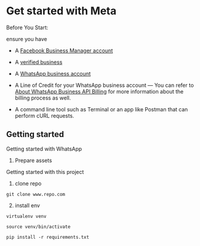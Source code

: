 # Get started with Meta


Before You Start:

ensure you have 
- A [Facebook Business Manager account](https://developers.facebook.com/micro_site/url/?click_from_context_menu=true&country=KE&destination=https%3A%2F%2Fbusiness.facebook.com%2F&event_type=click&last_nav_impression_id=07WSgb1ev5SLOS8xb&max_percent_page_viewed=32&max_viewport_height_px=821&max_viewport_width_px=1440&orig_http_referrer=https%3A%2F%2Fdevelopers.facebook.com%2Fdocs%2Fwhatsapp%2Fon-premises%2Fget-started&orig_request_uri=https%3A%2F%2Fdevelopers.facebook.com%2Fajax%2Fdocs%2Fnav%2F%3Fpath1%3Dwhatsapp%26path2%3Don-premises%26path3%3Dget-started&region=emea&scrolled=true&session_id=02p7AbgqM4AUosz6J&site=developers)
- A [verified business](https://developers.facebook.com/micro_site/url/?click_from_context_menu=true&country=KE&destination=https%3A%2F%2Fwww.facebook.com%2Fbusiness%2Fhelp%2F2058515294227817&event_type=click&last_nav_impression_id=07WSgb1ev5SLOS8xb&max_percent_page_viewed=32&max_viewport_height_px=821&max_viewport_width_px=1440&orig_http_referrer=https%3A%2F%2Fdevelopers.facebook.com%2Fdocs%2Fwhatsapp%2Fon-premises%2Fget-started&orig_request_uri=https%3A%2F%2Fdevelopers.facebook.com%2Fajax%2Fdocs%2Fnav%2F%3Fpath1%3Dwhatsapp%26path2%3Don-premises%26path3%3Dget-started&region=emea&scrolled=true&session_id=02p7AbgqM4AUosz6J&site=developers)

- A [WhatsApp business account](https://developers.facebook.com/micro_site/url/?click_from_context_menu=true&country=KE&destination=https%3A%2F%2Fwww.facebook.com%2Fbusiness%2Fhelp%2F2087193751603668&event_type=click&last_nav_impression_id=07WSgb1ev5SLOS8xb&max_percent_page_viewed=32&max_viewport_height_px=821&max_viewport_width_px=1440&orig_http_referrer=https%3A%2F%2Fdevelopers.facebook.com%2Fdocs%2Fwhatsapp%2Fon-premises%2Fget-started&orig_request_uri=https%3A%2F%2Fdevelopers.facebook.com%2Fajax%2Fdocs%2Fnav%2F%3Fpath1%3Dwhatsapp%26path2%3Don-premises%26path3%3Dget-started&region=emea&scrolled=true&session_id=02p7AbgqM4AUosz6J&site=developers)

- A Line of Credit for your WhatsApp business account — You can refer to [About WhatsApp Business API Billing](https://developers.facebook.com/micro_site/url/?click_from_context_menu=true&country=KE&destination=https%3A%2F%2Fwww.facebook.com%2Fbusiness%2Fhelp%2F2225184664363779&event_type=click&last_nav_impression_id=07WSgb1ev5SLOS8xb&max_percent_page_viewed=32&max_viewport_height_px=821&max_viewport_width_px=1440&orig_http_referrer=https%3A%2F%2Fdevelopers.facebook.com%2Fdocs%2Fwhatsapp%2Fon-premises%2Fget-started&orig_request_uri=https%3A%2F%2Fdevelopers.facebook.com%2Fajax%2Fdocs%2Fnav%2F%3Fpath1%3Dwhatsapp%26path2%3Don-premises%26path3%3Dget-started&region=emea&scrolled=true&session_id=02p7AbgqM4AUosz6J&site=developers) for more information about the billing process as well.

- A command line tool such as Terminal or an app like Postman that can perform cURL requests.


## Getting started

Getting started with WhatsApp

1. Prepare assets




Getting started with this project

1. clone repo

```
git clone www.repo.com
```

2. install env

```
virtualenv venv

source venv/bin/activate

pip install -r requirements.txt
```
